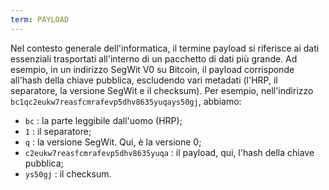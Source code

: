 ```yaml
---
term: PAYLOAD
---
```


Nel contesto generale dell'informatica, il termine payload si riferisce ai dati essenziali trasportati all'interno di un pacchetto di dati più grande. Ad esempio, in un indirizzo SegWit V0 su Bitcoin, il payload corrisponde all'hash della chiave pubblica, escludendo vari metadati (l'HRP, il separatore, la versione SegWit e il checksum). Per esempio, nell'indirizzo `bc1qc2eukw7reasfcmrafevp5dhv8635yuqays50gj`, abbiamo:
* `bc` : la parte leggibile dall'uomo (HRP);
* `1` : il separatore;
* `q` : la versione SegWit. Qui, è la versione 0;
* `c2eukw7reasfcmrafevp5dhv8635yuqa` : il payload, qui, l'hash della chiave pubblica;
* `ys50gj` : il checksum.